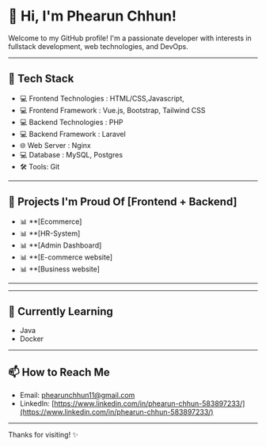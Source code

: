 # 👋 Hi, I'm Phearun Chhun!

Welcome to my GitHub profile! I'm a passionate developer with interests in fullstack development, web technologies, and DevOps.

---

## 🔧 Tech Stack

- 💻 Frontend Technologies  : HTML/CSS,Javascript,
- 💻 Frontend Framework     : Vue.js, Bootstrap, Tailwind CSS
- 💻 Backend Technologies   : PHP
- 💻 Backend Framework      : Laravel
- 🌐 Web Server             : Nginx 
- 💻 Database               : MySQL, Postgres
- 🛠 Tools: Git

---

## 🧰 Projects I'm Proud Of [Frontend + Backend]
- 📊 **[Ecommerce]
- 📊 **[HR-System]
- 📊 **[Admin Dashboard]
- 📊 **[E-commerce website]
- 📊 **[Business website]

---

<!-- ## 📈 GitHub Stats

![GitHub Stats](https://github-readme-stats.vercel.app/api?username=yourusername&show_icons=true&theme=radical) -->

---

## 🌱 Currently Learning

- Java
- Docker

---

## 📫 How to Reach Me

- Email: phearunchhun11@gmail.com
- LinkedIn: [https://www.linkedin.com/in/phearun-chhun-583897233/](https://www.linkedin.com/in/phearun-chhun-583897233/)
<!-- - Portfolio: [yourwebsite.com](https://yourwebsite.com) -->

---

Thanks for visiting! ✨

